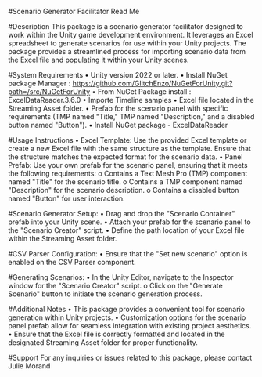#Scenario Generator Facilitator Read Me

#Description
This package is a scenario generator facilitator designed to work within the Unity game development environment. It leverages an Excel spreadsheet to generate scenarios for use within your Unity projects. The package provides a streamlined process for importing scenario data from the Excel file and populating it within your Unity scenes.

#System Requirements
    •	Unity version 2022 or later.
    •	Install NuGet package Manager : https://github.com/GlitchEnzo/NuGetForUnity.git?path=/src/NuGetForUnity
    • From NuGet Package install : ExcelDataReader.3.6.0
    • Importe Timeline samples
    •	Excel file located in the Streaming Asset folder.
    •	Prefab for the scenario panel with specific requirements (TMP named "Title," TMP named "Description," and a disabled button named "Button").
    •	Install NuGet package - ExcelDataReader
    
#Usage Instructions
    •	Excel Template: Use the provided Excel template or create a new Excel file with the same structure as the template. Ensure that the structure matches the expected format for the scenario data.
    •	Panel Prefab: Use your own prefab for the scenario panel, ensuring that it meets the following requirements:
        o	Contains a Text Mesh Pro (TMP) component named "Title" for the scenario title.
        o	Contains a TMP component named "Description" for the scenario description.
        o	Contains a disabled button named "Button" for user interaction.

#Scenario Generator Setup:
    •	Drag and drop the "Scenario Container" prefab into your Unity scene.
    •	Attach your prefab for the scenario panel to the "Scenario Creator" script.
    •	Define the path location of your Excel file within the Streaming Asset folder.

#CSV Parser Configuration:
    •	Ensure that the "Set new scenario" option is enabled on the CSV Parser component.
    
#Generating Scenarios:
    •	In the Unity Editor, navigate to the Inspector window for the "Scenario Creator" script.
        o	Click on the "Generate Scenario" button to initiate the scenario generation process.
        
#Additional Notes
    •	This package provides a convenient tool for scenario generation within Unity projects.
    •	Customization options for the scenario panel prefab allow for seamless integration with existing project aesthetics.
    •	Ensure that the Excel file is correctly formatted and located in the designated Streaming Asset folder for proper functionality.
    
#Support
For any inquiries or issues related to this package, please contact Julie Morand
